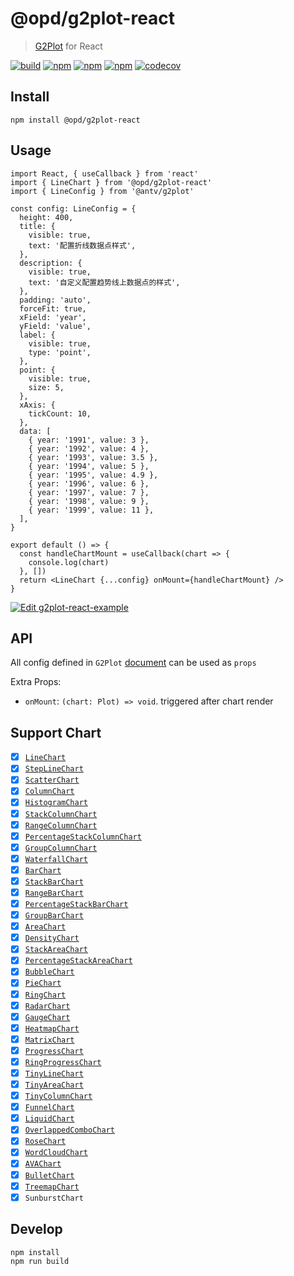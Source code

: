 # @opd/g2plot-react

> [G2Plot](https://g2plot.antv.vision/) for React

[![build](https://github.com/open-data-plan/g2plot-react/workflows/build/badge.svg)](https://github.com/open-data-plan/g2plot-react/actions?query=workflow%3Abuild)
[![npm](https://img.shields.io/npm/v/@opd/g2plot-react.svg)](https://www.npmjs.com/package/@opd/g2plot-react)
[![npm](https://img.shields.io/npm/dm/@opd/g2plot-react.svg)](https://www.npmjs.com/package/@opd/g2plot-react)
[![npm](https://img.shields.io/npm/l/@opd/g2plot-react.svg)](https://www.npmjs.com/package/@opd/g2plot-react)
[![codecov](https://codecov.io/gh/open-data-plan/g2plot-react/branch/master/graph/badge.svg)](https://codecov.io/gh/open-data-plan/g2plot-react)

## Install

```
npm install @opd/g2plot-react
```

## Usage

```tsx
import React, { useCallback } from 'react'
import { LineChart } from '@opd/g2plot-react'
import { LineConfig } from '@antv/g2plot'

const config: LineConfig = {
  height: 400,
  title: {
    visible: true,
    text: '配置折线数据点样式',
  },
  description: {
    visible: true,
    text: '自定义配置趋势线上数据点的样式',
  },
  padding: 'auto',
  forceFit: true,
  xField: 'year',
  yField: 'value',
  label: {
    visible: true,
    type: 'point',
  },
  point: {
    visible: true,
    size: 5,
  },
  xAxis: {
    tickCount: 10,
  },
  data: [
    { year: '1991', value: 3 },
    { year: '1992', value: 4 },
    { year: '1993', value: 3.5 },
    { year: '1994', value: 5 },
    { year: '1995', value: 4.9 },
    { year: '1996', value: 6 },
    { year: '1997', value: 7 },
    { year: '1998', value: 9 },
    { year: '1999', value: 11 },
  ],
}

export default () => {
  const handleChartMount = useCallback(chart => {
    console.log(chart)
  }, [])
  return <LineChart {...config} onMount={handleChartMount} />
}
```

[![Edit g2plot-react-example](https://codesandbox.io/static/img/play-codesandbox.svg)](https://codesandbox.io/s/g2plot-react-example-xx3gp?fontsize=14&hidenavigation=1&theme=dark)

## API

All config defined in `G2Plot` [document](https://g2plot.antv.vision/zh/docs/manual/introduction) can be used as `props`

Extra Props:

- `onMount`: `(chart: Plot) => void`. triggered after chart render

## Support Chart

- [x] [`LineChart`](https://g2plot.antv.vision/zh/docs/manual/plots/line)
- [x] [`StepLineChart`](https://g2plot.antv.vision/zh/examples/step-line/multiple)
- [x] [`ScatterChart`](https://g2plot.antv.vision/zh/docs/manual/plots/scatter)
- [x] [`ColumnChart`](https://g2plot.antv.vision/zh/docs/manual/plots/column)
- [x] [`HistogramChart`](https://g2plot.antv.vision/zh/examples/column/histogram)
- [x] [`StackColumnChart`](https://g2plot.antv.vision/zh/docs/manual/plots/stack-column)
- [x] [`RangeColumnChart`](https://g2plot.antv.vision/zh/docs/manual/plots/range-column)
- [x] [`PercentageStackColumnChart`](https://g2plot.antv.vision/zh/examples/column/percentageStack)
- [x] [`GroupColumnChart`](https://g2plot.antv.vision/zh/docs/manual/plots/group-column)
- [x] [`WaterfallChart`](https://g2plot.antv.vision/zh/examples/column/waterfall)
- [x] [`BarChart`](https://g2plot.antv.vision/zh/docs/manual/plots/bar)
- [x] [`StackBarChart`](https://g2plot.antv.vision/zh/docs/manual/plots/stack-bar)
- [x] [`RangeBarChart`](https://g2plot.antv.vision/zh/docs/manual/plots/range-bar)
- [x] [`PercentageStackBarChart`](https://g2plot.antv.vision/zh/examples/bar/percentageStack)
- [x] [`GroupBarChart`](https://g2plot.antv.vision/zh/docs/manual/plots/group-bar)
- [x] [`AreaChart`](https://g2plot.antv.vision/zh/docs/manual/plots/area)
- [x] [`DensityChart`](https://github.com/antvis/G2Plot/blob/master/src/plots/density/index.ts)
- [x] [`StackAreaChart`](https://g2plot.antv.vision/zh/docs/manual/plots/stack-area)
- [x] [`PercentageStackAreaChart`](https://g2plot.antv.vision/zh/examples/area/percentageArea)
- [x] [`BubbleChart`](https://g2plot.antv.vision/zh/docs/manual/plots/bubble)
- [x] [`PieChart`](https://g2plot.antv.vision/zh/docs/manual/plots/pie)
- [x] [`RingChart`](https://g2plot.antv.vision/zh/docs/manual/plots/ring)
- [x] [`RadarChart`](https://g2plot.antv.vision/zh/docs/manual/plots/radar)
- [x] [`GaugeChart`](https://g2plot.antv.vision/zh/docs/manual/plots/gauge)
- [x] [`HeatmapChart`](https://g2plot.antv.vision/zh/docs/manual/plots/heatmap)
- [x] [`MatrixChart`](https://g2plot.antv.vision/zh/docs/manual/plots/matrix)
- [x] [`ProgressChart`](https://g2plot.antv.vision/zh/docs/manual/plots/sparkline-progress)
- [x] [`RingProgressChart`](https://g2plot.antv.vision/zh/docs/manual/plots/sparkline-ring-progress)
- [x] [`TinyLineChart`](https://g2plot.antv.vision/zh/docs/manual/plots/sparkline-line)
- [x] [`TinyAreaChart`](https://g2plot.antv.vision/zh/docs/manual/plots/sparkline-area)
- [x] [`TinyColumnChart`](https://g2plot.antv.vision/zh/docs/manual/plots/sparkline-column)
- [x] [`FunnelChart`](https://g2plot.antv.vision/zh/examples/funnel/basic)
- [x] [`LiquidChart`](https://g2plot.antv.vision/zh/examples/liquid/basic)
- [x] [`OverlappedComboChart`](https://g2plot.antv.vision/zh/examples/combo/basic)
- [x] [`RoseChart`](https://g2plot.antv.vision/zh/examples/rose/basic)
- [x] [`WordCloudChart`](https://g2plot.antv.vision/zh/examples/word-cloud/basic)
- [x] [`AVAChart`](https://github.com/antvis/AVA)
- [x] [`BulletChart`](https://g2plot.antv.vision/zh/examples/bullet/basic)
- [x] [`TreemapChart`](https://g2plot.antv.vision/zh/examples/treemap/rect)
- [x] `SunburstChart`

## Develop

```
npm install
npm run build
```

